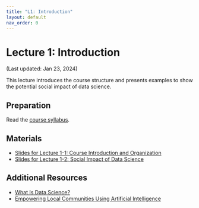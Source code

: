 ```yaml
---
title: "L1: Introduction"
layout: default
nav_order: 0
---
```


# Lecture 1: Introduction

(Last updated: Jan 23, 2024)

This lecture introduces the course structure and presents examples to show the potential social impact of data science.

## Preparation

Read the [course syllabus](../syllabus).

## Materials

- [Slides for Lecture 1-1: Course Introduction and Organization](../slides/lec1-1.pdf)
- [Slides for Lecture 1-2: Social Impact of Data Science](../slides/lec1-2.pdf)

## Additional Resources

- [What Is Data Science?](https://jakevdp.github.io/PythonDataScienceHandbook/00.00-preface.html)
- [Empowering Local Communities Using Artificial Intelligence](https://doi.org/10.1016/j.patter.2022.100449)
